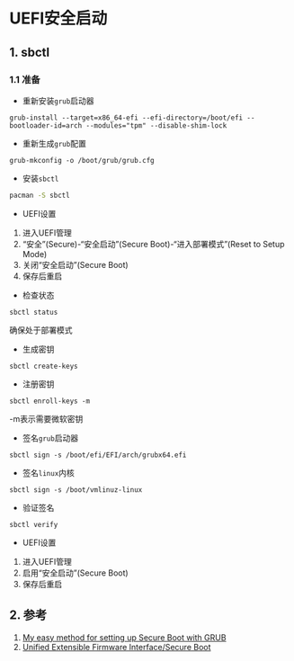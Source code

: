 # UEFI安全启动

## 1. sbctl

### 1.1 准备

* 重新安装`grub`启动器

```shell
grub-install --target=x86_64-efi --efi-directory=/boot/efi --bootloader-id=arch --modules="tpm" --disable-shim-lock
```

* 重新生成`grub`配置

```shell
grub-mkconfig -o /boot/grub/grub.cfg
```

* 安装`sbctl`

```bash
pacman -S sbctl
```

* UEFI设置

1. 进入UEFI管理
2. “安全”(Secure)-“安全启动”(Secure Boot)-“进入部署模式”(Reset to Setup Mode)
3. 关闭“安全启动”(Secure Boot)
4. 保存后重启

* 检查状态

```shell
sbctl status
```

确保处于部署模式

* 生成密钥

```shell
sbctl create-keys
```

* 注册密钥

```shell
sbctl enroll-keys -m
```

-m表示需要微软密钥

* 签名`grub`启动器

```shell
sbctl sign -s /boot/efi/EFI/arch/grubx64.efi
```

* 签名`linux`内核

```shell
sbctl sign -s /boot/vmlinuz-linux
```

* 验证签名

```shell
sbctl verify
```

* UEFI设置

1. 进入UEFI管理
2. 启用“安全启动”(Secure Boot)
3. 保存后重启

## 2. 参考

1. [My easy method for setting up Secure Boot with GRUB](https://www.reddit.com/r/archlinux/comments/10pq74e/my_easy_method_for_setting_up_secure_boot_with/)
2. [Unified Extensible Firmware Interface/Secure Boot](https://wiki.archlinux.org/title/Unified_Extensible_Firmware_Interface/Secure_Boot)
